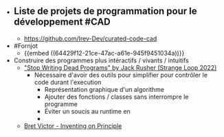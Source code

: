 - Liste de projets de programmation pour le développement #CAD
	-
	- https://github.com/Irev-Dev/curated-code-cad
- #Fornjot
	- {{embed ((64429f12-21ce-47ac-a61e-945f9451034a))}}
- Construire des programmes plus intéractifs / vivants / intuitifs
	- ["Stop Writing Dead Programs" by Jack Rusher (Strange Loop 2022)](https://www.youtube.com/watch?v=8Ab3ArE8W3s)
		- Nécessaire d'avoir des outils pour simplifier pour contrôler le code durant l'execution
			- Représentation graphique d'un algorithme
			- Ajouter des fonctions / classes sans interrompre le programme
			- Éviter un soucis au runtime en
			-
	- [Bret Victor - Inventing on Principle](https://www.youtube.com/watch?v=PUv66718DII)